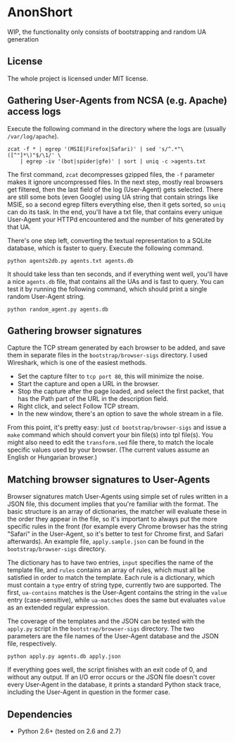 AnonShort
=========

WIP, the functionality only consists of bootstrapping and random UA generation

License
-------

The whole project is licensed under MIT license.

Gathering User-Agents from NCSA (e.g. Apache) access logs
---------------------------------------------------------

Execute the following command in the directory where the logs are
(usually `/var/log/apache`).

	zcat -f * | egrep '(MSIE|Firefox|Safari)' | sed 's/^.*"\([^"]*\)"$/\1/' \
		| egrep -iv '(bot|spider|gfe)' | sort | uniq -c >agents.txt

The first command, `zcat` decompresses gzipped files, the `-f` parameter
makes it ignore uncompressed files. In the next step, mostly real browsers
get filtered, then the last field of the log (User-Agent) gets selected.
There are still some bots (even Google) using UA string that contain strings
like MSIE, so a second egrep filters everything else, then it gets sorted,
so `uniq` can do its task. In the end, you'll have a txt file, that contains
every unique User-Agent your HTTPd encountered and the number of hits
generated by that UA.

There's one step left, converting the textual representation to a SQLite
database, which is faster to query. Execute the following command.

	python agents2db.py agents.txt agents.db

It should take less than ten seconds, and if everything went well, you'll have
a nice `agents.db` file, that contains all the UAs and is fast to query. You
can test it by running the following command, which should print a single
random User-Agent string.

	python random_agent.py agents.db

Gathering browser signatures
----------------------------

Capture the TCP stream generated by each browser to be added, and save them in
separate files in the `bootstrap/browser-sigs` directory. I used Wireshark,
which is one of the easiest methods.

 - Set the capture filter to `tcp port 80`, this will minimize the noise.
 - Start the capture and open a URL in the browser.
 - Stop the capture after the page loaded, and select the first packet, that
   has the Path part of the URL in the description field.
 - Right click, and select Follow TCP stream.
 - In the new window, there's an option to save the whole stream in a file.

From this point, it's pretty easy: just `cd bootstrap/browser-sigs` and issue
a `make` command which should convert your bin file(s) into tpl file(s). You
might also need to edit the `transform.sed` file there, to match the locale
specific values used by your browser. (The current values assume an English
or Hungarian browser.)

Matching browser signatures to User-Agents
------------------------------------------

Browser signatures match User-Agents using simple set of rules written in a
JSON file, this document implies that you're familiar with the format. The
basic structure is an array of dictionaries, the matcher will evaluate these
in the order they appear in the file, so it's important to always put the
more specific rules in the front (for example every Chrome browser has the
string "Safari" in the User-Agent, so it's better to test for Chrome first,
and Safari afterwards). An example file, `apply.sample.json` can be found in
the `bootstrap/browser-sigs` directory.

The dictionary has to have two entries, `input` specifies the name of the
template file, and `rules` contains an array of rules, which must all be
satisfied in order to match the template. Each rule is a dictionary, which
must contain a `type` entry of string type, currently two are supported.
The first, `ua-contains` matches is the User-Agent contains the string in the
`value` entry (case-sensitive), while `ua-matches` does the same but evaluates
`value` as an extended regular expression.

The coverage of the templates and the JSON can be tested with the `apply.py`
script in the `bootstrap/browser-sigs` directory. The two parameters are the
file names of the User-Agent database and the JSON file, respectively.

	python apply.py agents.db apply.json

If everything goes well, the script finishes with an exit code of 0, and
without any output. If an I/O error occurs or the JSON file doesn't cover every
User-Agent in the database, it prints a standard Python stack trace, including
the User-Agent in question in the former case.

Dependencies
------------

 - Python 2.6+ (tested on 2.6 and 2.7)
